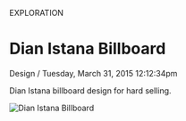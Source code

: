 <p class="type">EXPLORATION</p>

# Dian Istana Billboard

<p class="meta">Design  /  Tuesday, March 31, 2015 12:12:34pm</p>

Dian Istana billboard design for hard selling.

![Dian Istana Billboard](https://farooq-agent.web.app/assets/images/works/large/usKR1Yug_work_image.png)
